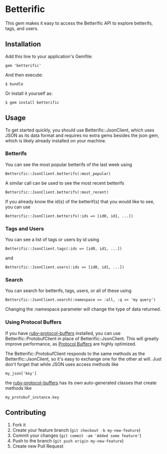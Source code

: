 # Betterific

This gem makes it easy to access the Betterific API to explore betterifs, tags,
and users.

## Installation

Add this line to your application's Gemfile:

    gem 'betterific'

And then execute:

    $ bundle

Or install it yourself as:

    $ gem install betterific

## Usage

To get started quickly, you should use Betterific::JsonClient, which uses JSON
as its data format and requires no extra gems besides the json gem, which is
likely already installed on your machine.

### Betterifs

You can see the most popular betterifs of the last week using

    Betterific::JsonClient.betterifs(:most_popular)

A similar call can be used to see the most recent betterifs

    Betterific::JsonClient.betterifs(:most_recent)

If you already know the id(s) of the betterif(s) that you would like to see,
you can use

    Betterific::JsonClient.betterifs(:ids => [id0, id1, ...])

### Tags and Users

You can see a list of tags or users by id using

    Betterific::JsonClient.tags(:ids => [id0, id1, ...])

and

    Betterific::JsonClient.users(:ids => [id0, id1, ...])

### Search

You can search for betterifs, tags, users, or all of these using

    Betterific::JsonClient.search(:namespace => :all, :q => 'my query')

Changing the :namespace parameter will change the type of data returned.

### Using Protocol Buffers

If you have
[ruby-protocol-buffers](https://github.com/codekitchen/ruby-protocol-buffers)
installed, you can use Betterific::ProtobufClient in place of
Betterific::JsonClient. This will greatly improve performance, as
[Protocol Buffers](https://developers.google.com/protocol-buffers/) are highly
optimized.

The Betterific::ProtobufClient responds to the same methods as the
Betterific::JsonClient, so it's easy to exchange one for the other at will. Just
don't forget that while JSON uses access methods like

    my_json['key']

the [ruby-protocol-buffers](https://github.com/codekitchen/ruby-protocol-buffers)
has its own auto-generated classes that create methods like

    my_protobuf_instance.key

## Contributing

1. Fork it
2. Create your feature branch (`git checkout -b my-new-feature`)
3. Commit your changes (`git commit -am 'Added some feature'`)
4. Push to the branch (`git push origin my-new-feature`)
5. Create new Pull Request

